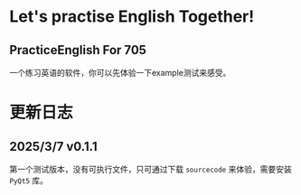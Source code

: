 # Let's practise English Together!
## PracticeEnglish For 705
一个练习英语的软件，你可以先体验一下example测试来感受。
# 更新日志
## 2025/3/7 v0.1.1
第一个测试版本，没有可执行文件，只可通过下载 `sourcecode` 来体验，需要安装 `PyQt5` 库。

